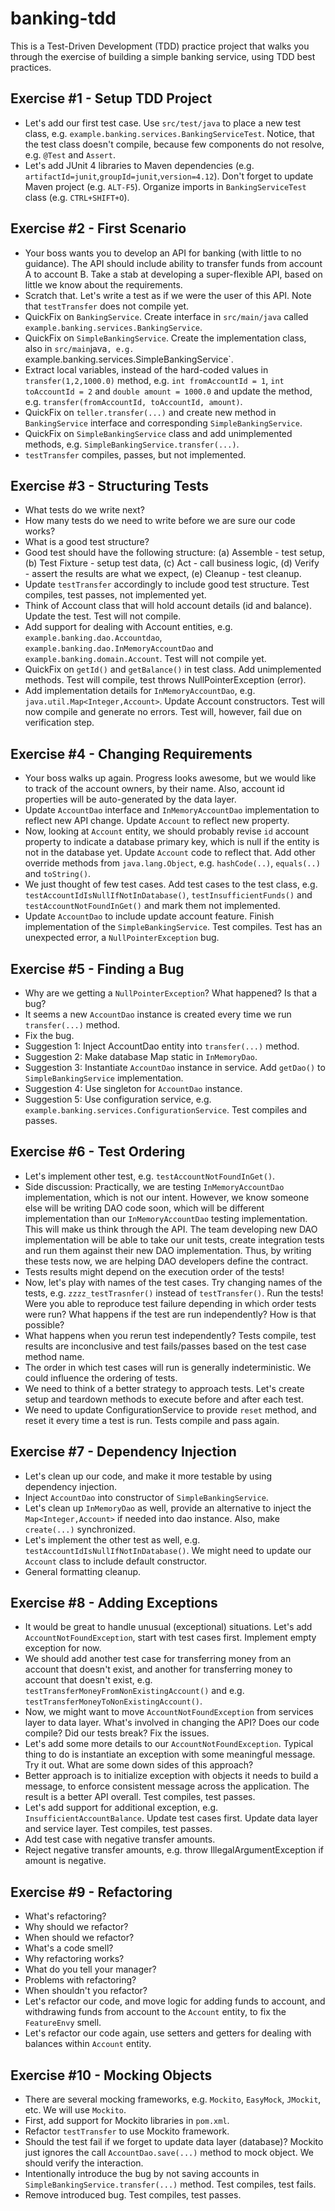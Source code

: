 # banking-tdd

This is a Test-Driven Development (TDD) practice project that walks you through the exercise of building a simple banking service, using TDD best practices.


## Exercise #1 - Setup TDD Project

* Let's add our first test case. Use `src/test/java` to place a new test class, e.g. `example.banking.services.BankingServiceTest`. Notice, that the test class doesn't compile, because few components do not resolve, e.g. `@Test` and `Assert`.
* Let's add JUnit 4 libraries to Maven dependencies (e.g. `artifactId=junit`,`groupId=junit`,`version=4.12`). Don't forget to update Maven project (e.g. `ALT-F5`). Organize imports in `BankingServiceTest` class (e.g. `CTRL+SHIFT+O`).


## Exercise #2 - First Scenario

* Your boss wants you to develop an API for banking (with little to no guidance). The API should include ability to transfer funds from account A to account B. Take a stab at developing a super-flexible API, based on little we know about the requirements.
* Scratch that. Let's write a test as if we were the user of this API. Note that `testTransfer` does not compile yet.
* QuickFix on `BankingService`. Create interface in `src/main/java` called `example.banking.services.BankingService`.
* QuickFix on `SimpleBankingService`. Create the implementation class, also in `src/main`java`, e.g. `example.banking.services.SimpleBankingService`.
* Extract local variables, instead of the hard-coded values in `transfer(1,2,1000.0)` method, e.g. `int fromAccountId = 1`, `int toAccountId = 2` and `double amount = 1000.0` and update the method, e.g. `transfer(fromAccountId, toAccountId, amount)`.
* QuickFix on `teller.transfer(...)` and create new method in `BankingService` interface and corresponding `SimpleBankingService`.
* QuickFix on `SimpleBankingService` class and add unimplemented methods, e.g. `SimpleBankingService.transfer(...)`.
* `testTransfer` compiles, passes, but not implemented.

## Exercise #3 - Structuring Tests
* What tests do we write next?
* How many tests do we need to write before we are sure our code works?
* What is a good test structure?
* Good test should have the following structure: (a) Assemble - test setup, (b) Test Fixture - setup test data, (c) Act - call business logic, (d) Verify - assert the results are what we expect, (e) Cleanup - test cleanup.
* Update `testTransfer` accordingly to include good test structure. Test compiles, test passes, not implemented yet.
* Think of Account class that will hold account details (id and balance). Update the test. Test will not compile.
* Add support for dealing with Account entities, e.g. `example.banking.dao.Accountdao`, `example.banking.dao.InMemoryAccountDao` and `example.banking.domain.Account`. Test will not compile yet.
* QuickFix on `getId()` and `getBalance()` in test class. Add unimplemented methods. Test will compile, test throws NullPointerException (error).
* Add implementation details for `InMemoryAccountDao`, e.g. `java.util.Map<Integer,Account>`. Update Account constructors. Test will now compile and generate no errors. Test will, however, fail due on verification step.

## Exercise #4 - Changing Requirements
* Your boss walks up again. Progress looks awesome, but we would like to track of the account owners, by their name. Also, account id properties will be auto-generated by the data layer.
* Update `AccountDao` interface and `InMemoryAccountDao` implementation to reflect new API change. Update `Account` to reflect new property.
* Now, looking at `Account` entity, we should probably revise `id` account property to indicate a database primary key, which is null if the entity is not in the database yet. Update `Account` code to reflect that. Add other override methods from `java.lang.Object`, e.g. `hashCode(..)`, `equals(..)` and `toString()`.
* We just thought of few test cases. Add test cases to the test class, e.g. `testAccountIdIsNullIfNotInDatabase()`, `testInsufficientFunds()` and `testAccountNotFoundInGet()` and mark them not implemented.
* Update `AccountDao` to include update account feature. Finish implementation of the `SimpleBankingService`. Test compiles. Test has an unexpected error, a `NullPointerException` bug. 

## Exercise #5 - Finding a Bug
* Why are we getting a `NullPointerException`? What happened? Is that a bug?
* It seems a new `AccountDao` instance is created every time we run `transfer(...)` method.
* Fix the bug.
* Suggestion 1: Inject AccountDao entity into `transfer(...)` method.
* Suggestion 2: Make database Map static in `InMemoryDao`.
* Suggestion 3: Instantiate `AccountDao` instance in service. Add `getDao()` to `SimpleBankingService` implementation.
* Suggestion 4: Use singleton for `AccountDao` instance.
* Suggestion 5: Use configuration service, e.g. `example.banking.services.ConfigurationService`. Test compiles and passes.

## Exercise #6 - Test Ordering
* Let's implement other test, e.g. `testAccountNotFoundInGet()`.
* Side discussion: Practically, we are testing `InMemoryAccountDao` implementation, which is not our intent. However, we know someone else will be writing DAO code soon, which will be different implementation than our `InMemoryAccountDao` testing implementation. This will make us think through the API. The team developing new DAO implementation will be able to take our unit tests, create integration tests and run them against their new DAO implementation. Thus, by writing these tests now, we are helping DAO developers define the contract.
* Tests results might depend on the execution order of the tests!
* Now, let's play with names of the test cases. Try changing names of the tests, e.g. `zzzz_testTrasnfer()` instead of `testTransfer()`. Run the tests! Were you able to reproduce test failure depending in which order tests were run? What happens if the test are run independently? How is that possible?
* What happens when you rerun test independently? Tests compile, test results are inconclusive and test fails/passes based on the test case method name.
* The order in which test cases will run is generally indeterministic. We could influence the ordering of tests.
* We need to think of a better strategy to approach tests. Let's create setup and teardown methods to execute before and after each test.
* We need to update ConfigurationService to provide `reset` method, and reset it every time a test is run. Tests compile and pass again.

## Exercise #7 - Dependency Injection
* Let's clean up our code, and make it more testable by using dependency injection.
* Inject `AccountDao` into constructor of `SimpleBankingService`.
* Let's clean up `InMemoryDao` as well, provide an alternative to inject the `Map<Integer,Account>` if needed into dao instance. Also, make `create(...)` synchronized.
* Let's implement the other test as well, e.g. `testAccountIdIsNullIfNotInDatabase()`. We might need to update our `Account` class to include default constructor.
* General formatting cleanup.

## Exercise #8 - Adding Exceptions
* It would be great to handle unusual (exceptional) situations. Let's add `AccountNotFoundException`, start with test cases first. Implement empty exception for now.
* We should add another test case for transferring money from an account that doesn't exist, and another for transferring money to account that doesn't exist, e.g. `testTransferMoneyFromNonExistingAccount()` and e.g. `testTransferMoneyToNonExistingAccount()`.
* Now, we might want to move `AccountNotFoundException` from services layer to data layer. What's involved in changing the API? Does our code compile? Did our tests break? Fix the issues.
* Let's add some more details to our `AccountNotFoundException`. Typical thing to do is instantiate an exception with some meaningful message. Try it out. What are some down sides of this approach?
* Better approach is to initialize exception with objects it needs to build a message, to enforce consistent message across the application. The result is a better API overall. Test compiles, test passes.
* Let's add support for additional exception, e.g. `InsufficientAccountBalance`. Update test cases first. Update data layer and service layer. Test compiles, test passes.
* Add test case with negative transfer amounts.
* Reject negative transfer amounts, e.g. throw IllegalArgumentException if amount is negative.

## Exercise #9 - Refactoring
* What's refactoring?
* Why should we refactor?
* When should we refactor?
* What's a code smell?
* Why refactoring works?
* What do you tell your manager?
* Problems with refactoring?
* When shouldn't you refactor?
* Let's refactor our code, and move logic for adding funds to account, and withdrawing funds from account to the `Account` entity, to fix the `FeatureEnvy` smell.
* Let's refactor our code again, use setters and getters for dealing with balances within `Account` entity.

## Exercise #10 - Mocking Objects
* There are several mocking frameworks, e.g. `Mockito`, `EasyMock`, `JMockit`, etc. We will use `Mockito`.
* First, add support for Mockito libraries in `pom.xml`.
* Refactor `testTransfer` to use Mockito framework.
* Should the test fail if we forget to update data layer (database)? Mockito just ignores the call `AccountDao.save(...)` method to mock object. We should verify the interaction.
* Intentionally introduce the bug by not saving accounts in `SimpleBankingService.transfer(...)` method. Test compiles, test fails.
* Remove introduced bug. Test compiles, test passes.
